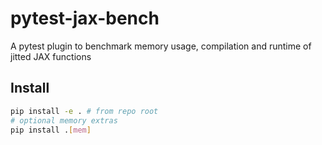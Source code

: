 # pytest-jax-bench
A pytest plugin to benchmark memory usage, compilation and runtime of jitted JAX functions

## Install

```bash
pip install -e . # from repo root
# optional memory extras
pip install .[mem]